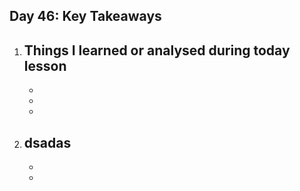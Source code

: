 ## Day 46: Key Takeaways

1. **Things I learned or analysed during today lesson**  
   - 
   - 
   - 
   - 

2. **dsadas**  
   - 
   - 
   -